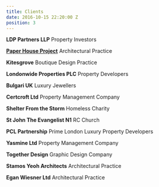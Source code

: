 ```yaml
---
title: Clients
date: 2016-10-15 22:20:00 Z
position: 3
---
```


**LDP Partners LLP**
Property Investors

**[Paper House Project](https://www.paperhouseproject.co.uk/)**
Architectural Practice

**Kitesgrove**
Boutique Design Practice

**Londonwide Properties PLC**
Property Developers

**Bulgari UK**
Luxury Jewellers

**Certcroft Ltd**
Property Management Company

**Shelter From the Storm**
Homeless Charity

**St John The Evangelist N1**
RC Church

**PCL Partnership**
Prime London Luxury Property Developers

**Yasmine Ltd**
Property Management Company

**Together Design**
Graphic Design Company

**Stamos Yeoh Architects**
Architectural Practice

**Egan Wiesner Ltd**
Architectural Practice